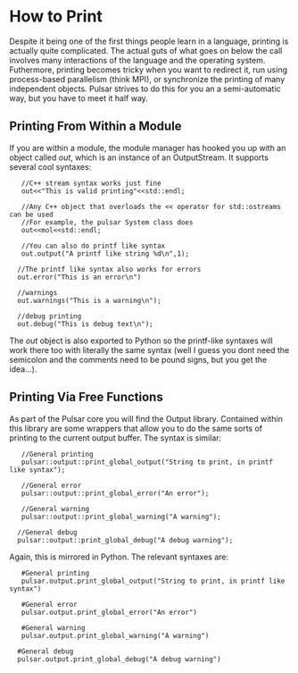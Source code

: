 # How to Print
Despite it being one of the first things people learn in a language, printing is actually quite complicated.  The actual guts of what goes on below the call involves many interactions of the language and the operating system.  Futhermore, printing becomes tricky when you want to redirect it, run using process-based parallelism (think MPI), or synchronize the printing of many independent objects.  Pulsar strives to do this for you an a semi-automatic way, but you have to meet it half way.

## Printing From Within a Module
If you are within a module, the module manager has hooked you up with an object
called *out*, which is an instance of an OutputStream.  It supports several cool syntaxes:

~~~{.cpp}
   //C++ stream syntax works just fine
   out<<"This is valid printing"<<std::endl;

   //Any C++ object that overloads the << operator for std::ostreams can be used
   //For example, the pulsar System class does
   out<<mol<<std::endl;

   //You can also do printf like syntax
   out.output("A printf like string %d\n",1);

  //The printf like syntax also works for errors
  out.error("This is an error\n")

  //warnings
  out.warnings("This is a warning\n");

  //debug printing
  out.debug("This is debug text\n");
~~~

The *out* object is also exported to Python so the printf-like syntaxes will work there too with literally the same syntax (well I guess you dont need the semicolon and the comments need to be pound signs, but you get the idea...).

## Printing Via Free Functions
As part of the Pulsar core you will find the Output library.  Contained within this library are some wrappers that allow you to do the same sorts of printing to the current output buffer.  The syntax is similar:

~~~{.cpp}
   //General printing
   pulsar::output::print_global_output("String to print, in printf like syntax");

   //General error
   pulsar::output::print_global_error("An error");

   //General warning
   pulsar::output::print_global_warning("A warning");

  //General debug
  pulsar::output::print_global_debug("A debug warning");
~~~~

Again, this is mirrored in Python.  The relevant syntaxes are:

~~~{.py}
   #General printing
   pulsar.output.print_global_output("String to print, in printf like syntax")

   #General error
   pulsar.output.print_global_error("An error")

   #General warning
   pulsar.output.print_global_warning("A warning")

  #General debug
  pulsar.output.print_global_debug("A debug warning")
~~~~

